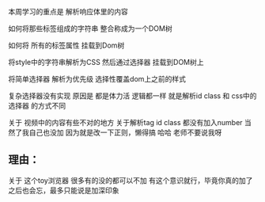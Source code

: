 本周学习的重点是  解析响应体里的内容

如何将那些标签组成的字符串 整合称成为一个DOM树

如何将 所有的标签属性  挂载到Dom树

将style中的字符串解析为CSS 然后通过选择器 挂载到DOM树上

将简单选择器 解析为优先级  选择性覆盖dom上之前的样式

复杂选择器没有实现  原因是  都是体力活  逻辑都一样  就是解析id class  和 css中的选择器 的方式不同

关于 视频中的内容有些不对的地方  关于解析tag id class  都没有加入number  当然了我自己也没加  因为就是改一下正则，懒得搞  哈哈  老师不要说我呀

## 理由：

关于 这个toy浏览器  很多有的没的都可以不加  有这个意识就行，毕竟你真的加了 之后也会忘，最多只能说是加深印象